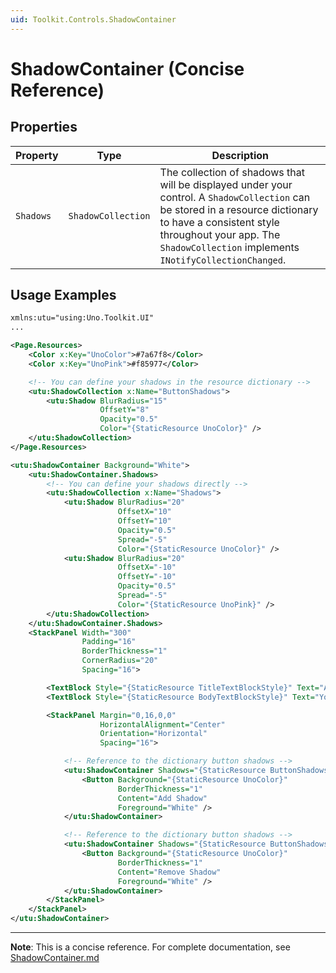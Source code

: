 ```yaml
---
uid: Toolkit.Controls.ShadowContainer
---
```


# ShadowContainer (Concise Reference)

## Properties

| Property   | Type               | Description                                                                                                                                                                                                                                    |
|------------|--------------------|------------------------------------------------------------------------------------------------------------------------------------------------------------------------------------------------------------------------------------------------|
| `Shadows`  | `ShadowCollection` | The collection of shadows that will be displayed under your control. A `ShadowCollection` can be stored in a resource dictionary to have a consistent style throughout your app. The `ShadowCollection` implements `INotifyCollectionChanged`. |

## Usage Examples

```xml
xmlns:utu="using:Uno.Toolkit.UI"
...

<Page.Resources>
    <Color x:Key="UnoColor">#7a67f8</Color>
    <Color x:Key="UnoPink">#f85977</Color>

    <!-- You can define your shadows in the resource dictionary -->
    <utu:ShadowCollection x:Name="ButtonShadows">
        <utu:Shadow BlurRadius="15"
                    OffsetY="8"
                    Opacity="0.5"
                    Color="{StaticResource UnoColor}" />
    </utu:ShadowCollection>
</Page.Resources>

<utu:ShadowContainer Background="White">
    <utu:ShadowContainer.Shadows>
        <!-- You can define your shadows directly -->
        <utu:ShadowCollection x:Name="Shadows">
            <utu:Shadow BlurRadius="20"
                        OffsetX="10"
                        OffsetY="10"
                        Opacity="0.5"
                        Spread="-5"
                        Color="{StaticResource UnoColor}" />
            <utu:Shadow BlurRadius="20"
                        OffsetX="-10"
                        OffsetY="-10"
                        Opacity="0.5"
                        Spread="-5"
                        Color="{StaticResource UnoPink}" />
        </utu:ShadowCollection>
    </utu:ShadowContainer.Shadows>
    <StackPanel Width="300"
                Padding="16"
                BorderThickness="1"
                CornerRadius="20"
                Spacing="16">

        <TextBlock Style="{StaticResource TitleTextBlockStyle}" Text="Add many shadows" />
        <TextBlock Style="{StaticResource BodyTextBlockStyle}" Text="You can either declare shadows directly, or put your ShadowCollection in a resource dictionary." />

        <StackPanel Margin="0,16,0,0"
                    HorizontalAlignment="Center"
                    Orientation="Horizontal"
                    Spacing="16">

            <!-- Reference to the dictionary button shadows -->
            <utu:ShadowContainer Shadows="{StaticResource ButtonShadows}">
                <Button Background="{StaticResource UnoColor}"
                        BorderThickness="1"
                        Content="Add Shadow"
                        Foreground="White" />
            </utu:ShadowContainer>

            <!-- Reference to the dictionary button shadows -->
            <utu:ShadowContainer Shadows="{StaticResource ButtonShadows}">
                <Button Background="{StaticResource UnoColor}"
                        BorderThickness="1"
                        Content="Remove Shadow"
                        Foreground="White" />
            </utu:ShadowContainer>
        </StackPanel>
    </StackPanel>
</utu:ShadowContainer>
```

---

**Note**: This is a concise reference. 
For complete documentation, see [ShadowContainer.md](ShadowContainer.md)